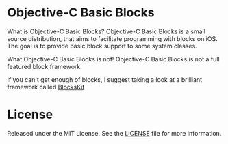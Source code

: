Objective-C Basic Blocks
========================

What is Objective-C Basic Blocks?
Objective-C Basic Blocks is a small source distribution, that aims to facilitate programming with blocks on iOS.
The goal is to provide basic block support to some system classes.

What Objective-C Basic Blocks is not!
Objective-C Basic Blocks is not a full featured block framework.

If you can't get enough of blocks, I suggest taking a look at a brilliant framework called
[BlocksKit](http://pandamonia.github.com/BlocksKit)


# License

Released under the MIT License. See the
[LICENSE](https://github.com/cvknage/ObjectiveC-Basic-Blocks/blob/master/LICENSE)
file for more information.